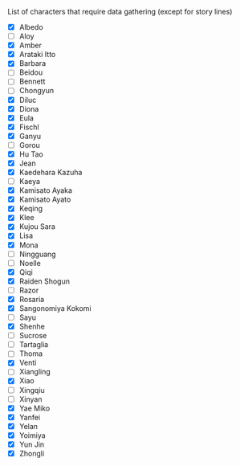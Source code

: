 List of characters that require data gathering (except for story lines)

- [x] Albedo
- [ ] Aloy
- [x] Amber
- [x] Arataki Itto
- [x] Barbara
- [ ] Beidou
- [ ] Bennett
- [ ] Chongyun
- [x] Diluc
- [x] Diona
- [x] Eula
- [x] Fischl
- [x] Ganyu
- [ ] Gorou
- [x] Hu Tao
- [x] Jean
- [x] Kaedehara Kazuha
- [ ] Kaeya
- [x] Kamisato Ayaka
- [x] Kamisato Ayato
- [x] Keqing
- [x] Klee
- [x] Kujou Sara
- [x] Lisa
- [x] Mona
- [ ] Ningguang
- [ ] Noelle
- [x] Qiqi
- [x] Raiden Shogun
- [ ] Razor
- [x] Rosaria
- [x] Sangonomiya Kokomi
- [ ] Sayu
- [x] Shenhe
- [ ] Sucrose
- [ ] Tartaglia
- [ ] Thoma
- [x] Venti
- [ ] Xiangling
- [x] Xiao
- [ ] Xingqiu
- [ ] Xinyan
- [x] Yae Miko
- [x] Yanfei
- [x] Yelan
- [x] Yoimiya
- [x] Yun Jin
- [x] Zhongli